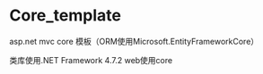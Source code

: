# Core_template
asp.net mvc core 模板（ORM使用Microsoft.EntityFrameworkCore）

类库使用.NET Framework 4.7.2
web使用core

